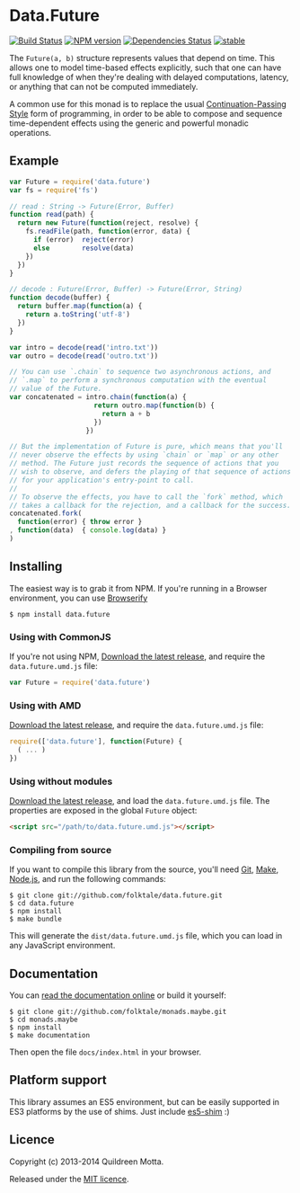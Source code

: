 Data.Future
===========

[![Build Status](https://secure.travis-ci.org/folktale/data.future.png?branch=master)](https://travis-ci.org/folktale/data.future)
[![NPM version](https://badge.fury.io/js/data.future.png)](http://badge.fury.io/js/data.future)
[![Dependencies Status](https://david-dm.org/folktale/data.future.png)](https://david-dm.org/folktale/data.future)
[![stable](http://hughsk.github.io/stability-badges/dist/stable.svg)](http://github.com/hughsk/stability-badges)


The `Future(a, b)` structure represents values that depend on time. This allows one
to model time-based effects explicitly, such that one can have full knowledge
of when they're dealing with delayed computations, latency, or anything that
can not be computed immediately.

A common use for this monad is to replace the usual
[Continuation-Passing Style][CPS] form of programming, in order to be able to
compose and sequence time-dependent effects using the generic and powerful
monadic operations.


## Example

```js
var Future = require('data.future')
var fs = require('fs')

// read : String -> Future(Error, Buffer)
function read(path) {
  return new Future(function(reject, resolve) {
    fs.readFile(path, function(error, data) {
      if (error)  reject(error)
      else        resolve(data)
    })
  })
}

// decode : Future(Error, Buffer) -> Future(Error, String)
function decode(buffer) {
  return buffer.map(function(a) {
    return a.toString('utf-8')
  })
}

var intro = decode(read('intro.txt'))
var outro = decode(read('outro.txt'))

// You can use `.chain` to sequence two asynchronous actions, and
// `.map` to perform a synchronous computation with the eventual
// value of the Future.
var concatenated = intro.chain(function(a) {
                     return outro.map(function(b) {
                       return a + b
                     })
                   })

// But the implementation of Future is pure, which means that you'll
// never observe the effects by using `chain` or `map` or any other
// method. The Future just records the sequence of actions that you
// wish to observe, and defers the playing of that sequence of actions
// for your application's entry-point to call.
//
// To observe the effects, you have to call the `fork` method, which
// takes a callback for the rejection, and a callback for the success.
concatenated.fork(
  function(error) { throw error }
, function(data)  { console.log(data) }
)
```


## Installing

The easiest way is to grab it from NPM. If you're running in a Browser
environment, you can use [Browserify][]

    $ npm install data.future


### Using with CommonJS

If you're not using NPM, [Download the latest release][release], and require
the `data.future.umd.js` file:

```js
var Future = require('data.future')
```


### Using with AMD

[Download the latest release][release], and require the `data.future.umd.js`
file:

```js
require(['data.future'], function(Future) {
  ( ... )
})
```


### Using without modules

[Download the latest release][release], and load the `data.future.umd.js`
file. The properties are exposed in the global `Future` object:

```html
<script src="/path/to/data.future.umd.js"></script>
```


### Compiling from source

If you want to compile this library from the source, you'll need [Git][],
[Make][], [Node.js][], and run the following commands:

    $ git clone git://github.com/folktale/data.future.git
    $ cd data.future
    $ npm install
    $ make bundle
    
This will generate the `dist/data.future.umd.js` file, which you can load in
any JavaScript environment.

    
## Documentation

You can [read the documentation online][docs] or build it yourself:

    $ git clone git://github.com/folktale/monads.maybe.git
    $ cd monads.maybe
    $ npm install
    $ make documentation

Then open the file `docs/index.html` in your browser.


## Platform support

This library assumes an ES5 environment, but can be easily supported in ES3
platforms by the use of shims. Just include [es5-shim][] :)


## Licence

Copyright (c) 2013-2014 Quildreen Motta.

Released under the [MIT licence](https://github.com/folktale/data.future/blob/master/LICENCE).

<!-- links -->
[Fantasy Land]: https://github.com/fantasyland/fantasy-land
[Browserify]: http://browserify.org/
[Git]: http://git-scm.com/
[Make]: http://www.gnu.org/software/make/
[Node.js]: http://nodejs.org/
[es5-shim]: https://github.com/kriskowal/es5-shim
[docs]: http://folktale.github.io/data.future
[CPS]: http://matt.might.net/articles/by-example-continuation-passing-style/
<!-- [release: https://github.com/folktale/data.future/releases/download/v$VERSION/data.future-$VERSION.tar.gz] -->
[release]: https://github.com/folktale/data.future/releases/download/v2.0.0/data.future-2.0.0.tar.gz
<!-- [/release] -->

